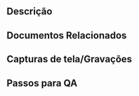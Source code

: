 ## Descrição
<!--
Por favor, não deixe isso em branco
Este PR [adiciona/remove/corrige/substitui] a [funcionalidade/bug/etc].
-->

## Documentos Relacionados
<!-- Adicione os documentos relacionados ao PR -->

## Capturas de tela/Gravações
<!-- Mudanças visuais exigem capturas de tela -->

## Passos para QA
<!-- 
Forneça alguns passos para o revisor testar sua alteração. Se você escreveu testes, pode mencioná-los aqui.
1. Clique em um link
2. Faça essa ação
3. Valide se você vê a ação funcionando
-->

